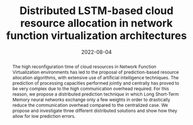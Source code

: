 ---
title: Distributed LSTM-based cloud resource allocation in network function virtualization architectures
date: 2022-08-04
publishDate: 2022-08-04
authors: ["Tiziana Catena", "Vincenzo Eramo", "Massimo Pannella", "Antonello Rosato"]
publication_types: ["2"]
abstract: "The high reconfiguration time of cloud resources in Network Function Virtualization environments has led to the proposal of prediction-based resource allocation algorithms, with extensive use of artificial intelligence techniques. The prediction of processing capacities performed jointly and centrally has proved to be very complex due to the high communication overhead required. For this reason, we propose a distributed prediction technique in which Long Short-Term Memory neural networks exchange only a few weights in order to drastically reduce the communication overhead compared to the centralized case. We propose and investigate three different distributed solutions and show how they allow for low prediction errors."
featured: true
publication: Computer Network
url_pdf: "https://www.sciencedirect.com/science/article/abs/pii/S1389128622002390"
---